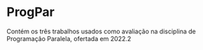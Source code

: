 # ProgPar
Contém os três trabalhos usados como avaliação na disciplina de Programação Paralela, ofertada em 2022.2
